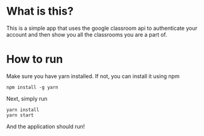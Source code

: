 # What is this?

This is a simple app that uses the google classroom api to authenticate your account and then show you all the classrooms you are a part of.

# How to run

Make sure you have yarn installed. If not, you can install it using npm

```shell
npm install -g yarn
```

Next, simply run

```shell
yarn install
yarn start
```

And the application should run!
